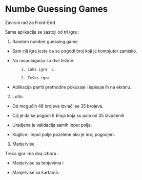 # Numbe Guessing Games
Zavrsni rad za Front-End

Sama aplikacija se sastoji od tri igre :

1. Random number guessing game

- Sam cilj igre jeste da se pogodi broj koji je kompjuter zamislio.


- Na raspolaganju su dve težine:

          1. Laka igra  i
          
          2. Teška igra


- Aplikacija pamti prethodne pokusaje i ispisuje ih na ekranu.


2. Lotto

- Od mogućih 48 brojeva izvlači se 35 brojeva. 

- Cilj je da se pogodi 6 broja koja su pala od  35 izvučenih

- Uradjena je validacija samih input polja.

- Kuglice i input polje pozelene ako je  broj pogodjen.


3. Manje/vise

Treca igra ima dva izbora : 

- Manje/vise sa brojevima i 

- Manje/vise sa kartama.


